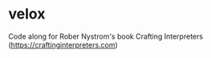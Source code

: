# velox
Code along for Rober Nystrom's book Crafting Interpreters (https://craftinginterpreters.com)
